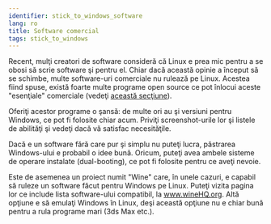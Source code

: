 ```yaml
---
identifier: stick_to_windows_software
lang: ro
title: Software comercial
tags: stick_to_windows
---
```


Recent, mulţi creatori de software consideră că Linux e prea mic pentru a se obosi să scrie software şi pentru el. Chiar dacă această opinie a început să se schimbe, multe
software-uri comerciale nu rulează pe Linux.
Acestea fiind spuse, există foarte multe programe open source ce pot înlocui aceste "esenţiale" comerciale (vedeţi <a href="/items/warez/index_ro.php">această secţiune</a>).

Oferiţi acestor programe o şansă: de multe ori au şi versiuni pentru Windows, ce pot fi folosite chiar acum. Priviţi screenshot-urile lor şi listele de abilităţi şi vedeţi dacă vă satisfac necesităţile.

Dacă e un software fără care pur şi simplu nu puteţi lucra, păstrarea Windows-ului e probabil o idee bună. Oricum, puteţi avea ambele sisteme de operare instalate (dual-booting), ce pot fi folosite pentru ce aveţi nevoie.

Este de asemenea un proiect numit "Wine" care, în unele cazuri, e capabil să ruleze un software făcut pentru Windows pe Linux. Puteţi vizita pagina lor ce include lista software-ului compatibil, la <a href="http://www.winehq.org">www.wineHQ.org</a>. Altă opţiune e să emulaţi Windows în Linux, deşi această opţiune nu e chiar bună pentru a rula programe mari (3ds Max etc.).

